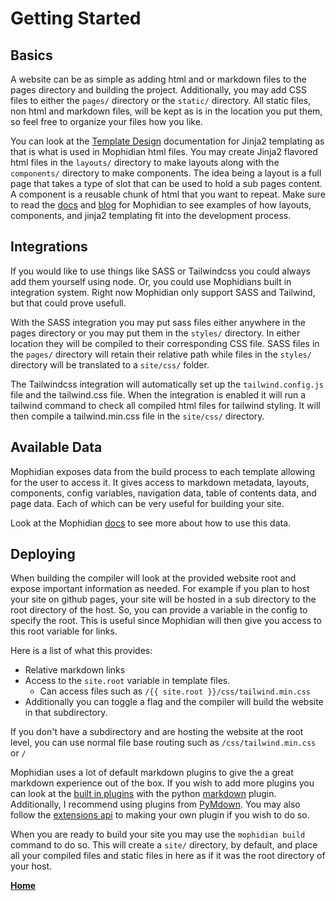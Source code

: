 # Getting Started

## Basics

A website can be as simple as adding html and or markdown files to the pages directory and building the project. Additionally, you may add CSS files to either the `pages/` directory or the `static/` directory. All static files, non html and markdown files, will be kept as is in the location you put them, so feel free to organize your files how you like.

You can look at the [Template Design]() documentation for Jinja2 templating as that is what is used in Mophidian html files. You may create Jinja2 flavored html files in the `layouts/` directory to make layouts along with the `components/` directory to make components. The idea being a layout is a full page that takes a type of slot that can be used to hold a sub pages content. A component is a reusable chunk of html that you want to repeat. Make sure to read the [docs](https://tired-fox.github.io/Mophidian/docs/) and [blog](https://tired-fox.github.io/Mophidian/blog/) for Mophidian to see examples of how layouts, components, and jinja2 templating fit into the development process.

## Integrations

If you would like to use things like SASS or Tailwindcss you could always add them yourself using node. Or, you could use Mophidians built in integration system. Right now Mophidian only support SASS and Tailwind, but that could prove usefull. 

With the SASS integration you may put sass files either anywhere in the pages directory or you may put them in the `styles/` directory. In either location they will be compiled to their corresponding CSS file. SASS files in the `pages/` directory will retain their relative path while files in the `styles/` directory will be translated to a `site/css/` folder.

The Tailwindcss integration will automatically set up the `tailwind.config.js` file and the tailwind.css file. When the integration is enabled it will run a tailwind command to check all compiled html files for tailwind styling. It will then compile a tailwind.min.css file in the `site/css/` directory.

## Available Data

Mophidian exposes data from the build process to each template allowing for the user to access it. It gives access to markdown metadata, layouts, components, config variables, navigation data, table of contents data, and page data. Each of which can be very useful for building your site.

Look at the Mophidian [docs](https://tired-fox.github.io/Mophidian/docs/) to see more about how to use this data.

## Deploying

When building the compiler will look at the provided website root and expose important information as needed. For example if you plan to host your site on github pages, your site will be hosted in a sub directory to the root directory of the host. So, you can provide a variable in the config to specify the root. This is useful since Mophidian will then give you access to this root variable for links.

Here is a list of what this provides:

* Relative markdown links
* Access to the `site.root` variable in template files.
  * Can access files such as `/{{ site.root }}/css/tailwind.min.css`
* Additionally you can toggle a flag and the compiler will build the website in that subdirectory.

If you don't have a subdirectory and are hosting the website at the root level, you can use normal file base routing such as `/css/tailwind.min.css` or `/`

Mophidian uses a lot of default markdown plugins to give the a great markdown experience out of the box. If you wish to add more plugins you can look at the [built in plugins](https://python-markdown.github.io/extensions/) with the python [markdown](https://python-markdown.github.io/) plugin. Additionally, I recommend using plugins from [PyMdown](https://facelessuser.github.io/pymdown-extensions/). You may also follow the [extensions api](https://python-markdown.github.io/extensions/api/) to making your own plugin if you wish to do so.

When you are ready to build your site you may use the `mophidian build` command to do so. This will create a `site/` directory, by default, and place all your compiled files and static files in here as if it was the root directory of your host.

[**Home**](/)